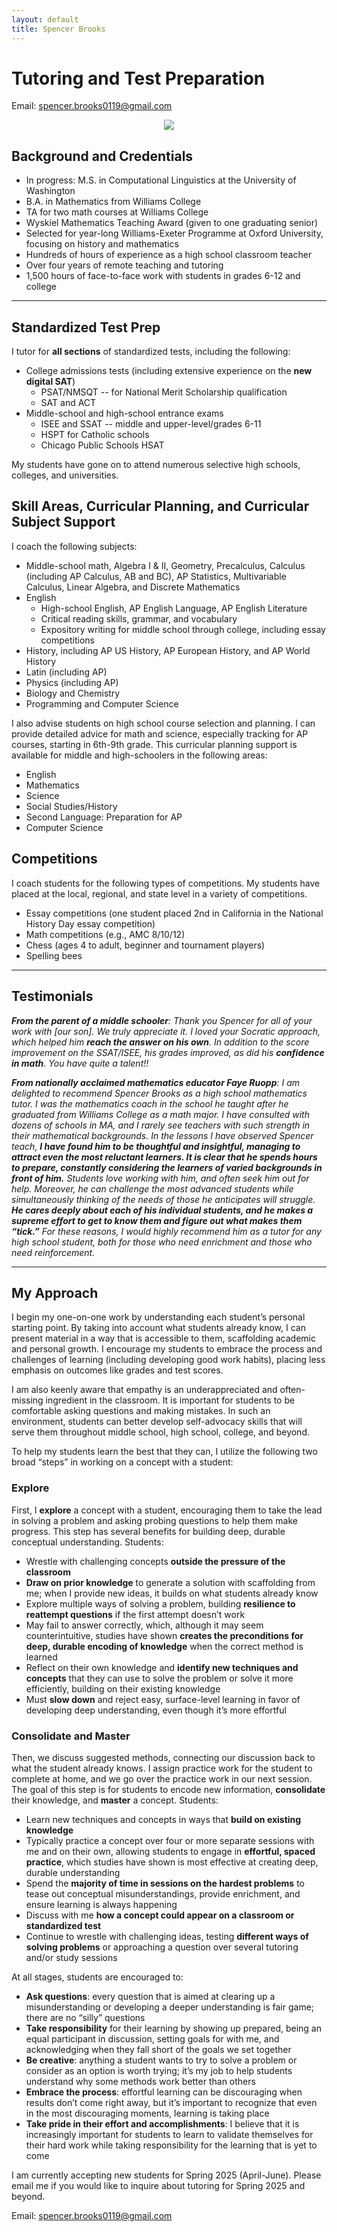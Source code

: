 ```yaml
---
layout: default
title: Spencer Brooks
---
```


# Tutoring and Test Preparation

Email: [spencer.brooks0119@gmail.com](mailto:spencer.brooks0119@gmail.com)

<p align="center">
  <img src="./assets/img/spencer_brooks_portrait.png"/>
</p>

## Background and Credentials
- In progress: M.S. in Computational Linguistics at the University of Washington
- B.A. in Mathematics from Williams College
- TA for two math courses at Williams College
- Wyskiel Mathematics Teaching Award (given to one graduating senior)
- Selected for year-long Williams-Exeter Programme at Oxford University, focusing on history and mathematics
- Hundreds of hours of experience as a high school classroom teacher
- Over four years of remote teaching and tutoring
- 1,500 hours of face-to-face work with students in grades 6-12 and college

---

## Standardized Test Prep
I tutor for **all sections** of standardized tests, including the following:
- College admissions tests (including extensive experience on the **new digital SAT**)
  - PSAT/NMSQT -- for National Merit Scholarship qualification
  - SAT and ACT
- Middle-school and high-school entrance exams
  - ISEE and SSAT -- middle and upper-level/grades 6-11
  - HSPT for Catholic schools
  - Chicago Public Schools HSAT

My students have gone on to attend numerous selective high schools, colleges, and universities.

## Skill Areas, Curricular Planning, and Curricular Subject Support
I coach the following subjects:
- Middle-school math, Algebra I & II, Geometry, Precalculus, Calculus (including AP Calculus, AB and BC), AP Statistics, Multivariable Calculus, Linear Algebra, and Discrete Mathematics
- English
  - High-school English, AP English Language, AP English Literature
  - Critical reading skills, grammar, and vocabulary
  - Expository writing for middle school through college, including essay competitions
- History, including AP US History, AP European History, and AP World History
- Latin (including AP)
- Physics (including AP)
- Biology and Chemistry
- Programming and Computer Science

I also advise students on high school course selection and planning. I can provide detailed advice for math and science, especially tracking for AP courses, starting in 6th-9th grade. This curricular planning support is available for middle and high-schoolers in the following areas:
- English
- Mathematics
- Science
- Social Studies/History
- Second Language: Preparation for AP
- Computer Science


## Competitions
I coach students for the following types of competitions. My students have placed at the local, regional, and state level in a variety of competitions.
- Essay competitions (one student placed 2nd in California in the National History Day essay competition)
- Math competitions (e.g., AMC 8/10/12)
- Chess (ages 4 to adult, beginner and tournament players)
- Spelling bees

---

## Testimonials

_**From the parent of a middle schooler**: Thank you Spencer for all of your work with \[our son\]. We truly appreciate it. I loved your Socratic approach, which helped him **reach the answer on his own**. In addition to the score improvement on the SSAT/ISEE, his grades improved, as did his **confidence in math**. You have quite a talent!!_

_**From nationally acclaimed mathematics educator Faye Ruopp**: I am delighted to recommend Spencer Brooks as a high school mathematics tutor.  I was the mathematics coach in the school he taught after he graduated from Williams College as a math major. I have consulted with dozens of schools in MA, and I rarely see teachers with such strength in their mathematical backgrounds. In the lessons I have observed Spencer teach, **I have found him to be thoughtful and insightful, managing to attract even the most reluctant learners.  It is clear that he spends hours to prepare, constantly considering the learners of varied backgrounds in front of him.** Students love working with him, and often seek him out for help. Moreover, he can challenge the most advanced students while simultaneously thinking of the needs of those he anticipates will struggle. **He cares deeply about each of his individual students, and he makes a supreme effort to get to know them and figure out what makes them “tick.”**  For these reasons, I would highly recommend him as a tutor for any high school student, both for those who need enrichment and those who need reinforcement._

---

## My Approach

I begin my one-on-one work by understanding each student’s personal starting point. By taking into account what students already know, I can present material in a way that is accessible to them, scaffolding academic and personal growth. I encourage my students to embrace the process and challenges of learning (including developing good work habits), placing less emphasis on outcomes like grades and test scores.

I am also keenly aware that empathy is an underappreciated and often-missing ingredient in the classroom. It is important for students to be comfortable asking questions and making mistakes. In such an environment, students can better develop self-advocacy skills that will serve them throughout middle school, high school, college, and beyond.

To help my students learn the best that they can, I utilize the following two broad “steps” in working on a concept with a student:

### Explore
First, I **explore** a concept with a student, encouraging them to take the lead in solving a problem and asking probing questions to help them make progress. This step has several benefits for building deep, durable conceptual understanding. Students:
- Wrestle with challenging concepts **outside the pressure of the classroom**
- **Draw on prior knowledge** to generate a solution with scaffolding from me; when I provide new ideas, it builds on what students already know
- Explore multiple ways of solving a problem, building **resilience to reattempt questions** if the first attempt doesn’t work
- May fail to answer correctly, which, although it may seem counterintuitive, studies have shown **creates the preconditions for deep, durable encoding of knowledge** when the correct method is learned
- Reflect on their own knowledge and **identify new techniques and concepts** that they can use to solve the problem or solve it more efficiently, building on their existing knowledge
- Must **slow down** and reject easy, surface-level learning in favor of developing deep understanding, even though it’s more effortful

### Consolidate and Master
Then, we discuss suggested methods, connecting our discussion back to what the student already knows. I assign practice work for the student to complete at home, and we go over the practice work in our next session. The goal of this step is for students to encode new information, **consolidate** their knowledge, and **master** a concept. Students:
- Learn new techniques and concepts in ways that **build on existing knowledge**
- Typically practice a concept over four or more separate sessions with me and on their own, allowing students to engage in **effortful, spaced practice**, which studies have shown is most effective at creating deep, durable understanding
- Spend the **majority of time in sessions on the hardest problems** to tease out conceptual misunderstandings, provide enrichment, and ensure learning is always happening
- Discuss with me **how a concept could appear on a classroom or standardized test**
- Continue to wrestle with challenging ideas, testing **different ways of solving problems** or approaching a question over several tutoring and/or study sessions

At all stages, students are encouraged to:
- **Ask questions**: every question that is aimed at clearing up a misunderstanding or developing a deeper understanding is fair game; there are no “silly” questions
- **Take responsibility** for their learning by showing up prepared, being an equal participant in discussion, setting goals for with me, and acknowledging when they fall short of the goals we set together
- **Be creative**: anything a student wants to try to solve a problem or consider as an option is worth trying; it’s my job to help students understand why some methods work better than others
- **Embrace the process**: effortful learning can be discouraging when results don’t come right away, but it’s important to recognize that even in the most discouraging moments, learning is taking place
- **Take pride in their effort and accomplishments**: I believe that it is increasingly important for students to learn to validate themselves for their hard work while taking responsibility for the learning that is yet to come

I am currently accepting new students for Spring 2025 (April-June). Please email me if you would like to inquire about tutoring for Spring 2025 and beyond.

Email: [spencer.brooks0119@gmail.com](mailto:spencer.brooks0119@gmail.com)
